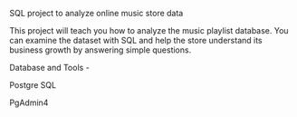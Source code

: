 SQL project to analyze online music store data

This project will teach you how to analyze the music playlist database. You can examine the dataset with SQL and help the store understand its business growth by answering simple questions.

Database and Tools -

Postgre SQL

PgAdmin4


